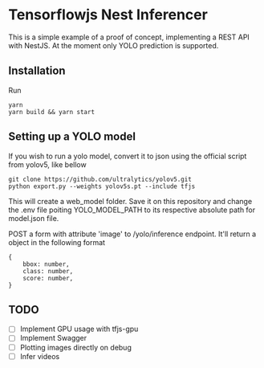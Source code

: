 # Tensorflowjs Nest Inferencer

This is a simple example of a proof of concept, implementing a REST API with NestJS.
At the moment only YOLO prediction is supported. 

## Installation

Run
```
yarn 
yarn build && yarn start
```

## Setting up a YOLO model
If you wish to run a yolo model, convert it to json using the official script from yolov5, like bellow
```
git clone https://github.com/ultralytics/yolov5.git
python export.py --weights yolov5s.pt --include tfjs
```

This will create a web_model folder. Save it on this repository and change the .env file poiting YOLO_MODEL_PATH to its respective absolute path for model.json file.

POST a form with attribute 'image' to /yolo/inference endpoint. It'll return a object in the following format
```
{
    bbox: number,
    class: number,
    score: number,
}
```


## TODO
- [ ] Implement GPU usage with tfjs-gpu
- [ ] Implement Swagger
- [ ] Plotting images directly on debug
- [ ] Infer videos